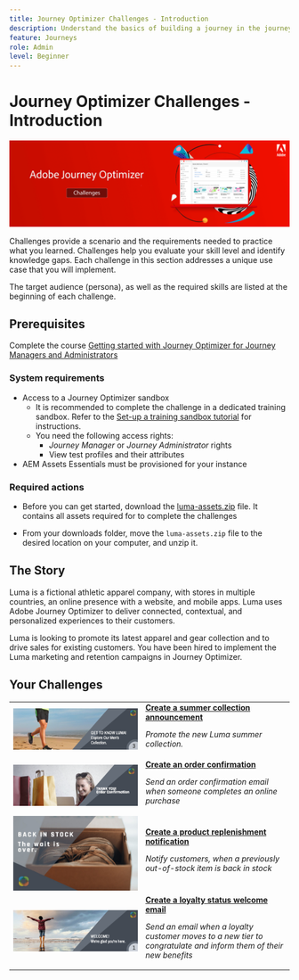 ```yaml
---
title: Journey Optimizer Challenges - Introduction
description: Understand the basics of building a journey in the journey canvas.
feature: Journeys
role: Admin
level: Beginner
---
```


# Journey Optimizer Challenges - Introduction

![AJO Challenges Banner](./assets/ajo-banner-challenges.png)

Challenges provide a scenario and the requirements needed to practice what you learned. Challenges help you evaluate your skill level and identify knowledge gaps. Each challenge in this section addresses a unique use case that you will implement. 

The target audience (persona), as well as the required skills are listed at the beginning of each challenge.

## Prerequisites

Complete the course [Getting started with Journey Optimizer for Journey Managers and Administrators](https://experienceleague.adobe.com/?recommended=JourneyOptimizer-U-1-2021.1) 

### System requirements

* Access to a Journey Optimizer sandbox
  * It is recommended to complete the challenge in a dedicated training sandbox. Refer to the [Set-up a training sandbox tutorial](/help/tutorial-set-up-training-sandbox/overview.md) for instructions.
  *  You need the following access rights:
     *  *Journey Manager* or *Journey Administrator* rights
     *  View test profiles and their attributes 
* AEM Assets Essentials must be provisioned for your instance

### Required actions

* Before you can get started, download the [luma-assets.zip](/help/challenges/assets/email-assets/luma-assets.zip) file. It contains all assets required for to complete the challenges

* From your downloads folder, move the `luma-assets.zip` file to the desired location on your computer, and unzip it.

## The Story

Luma is a fictional athletic apparel company, with stores in multiple countries, an online presence with a website, and mobile apps. Luma uses Adobe Journey Optimizer to deliver connected, contextual, and personalized experiences to their customers.

Luma is looking to promote its latest apparel and gear collection and to drive sales for existing customers. You have been hired to implement the Luma marketing and retention campaigns in Journey Optimizer.

## Your Challenges

<table>
<tr>
<td>
 <div>
      <a href="summer-collection-announcement-challenge.md">
        <img alt="Image for Summer Collection Announcement" src="./assets/email-assets/luma-transactional-onboarding-3.png"/>
      </a>
      </div>
  </td>
  <td>
   <a href="summer-collection-announcement-challenge.md">
    <strong>Create a summer collection announcement </strong>
    </a>
      <p>
      <em>Promote the new Luma summer collection. </em>
      <p>
    </td>
  </tr>
  <tr>
  <td>
  <div>
    <a href="order-confirmation-challenge.md">
      <img alt="Luma Email" src="./assets/email-assets/luma-transactional-order-confirmation.png"/>
    </a>
  </td>
  <td>
      <a href="order-confirmation-challenge.md">
    <strong>Create an order confirmation</strong>
    </a>
    <div>
    <p>
    <em>Send an order confirmation email when someone completes an online purchase
    </em>
    <p>
  </td>
  </tr>
  <tr>
    <td>
    <div>
    <a href="product-replenishment-challenge.md">
      <img alt="Luma website" src="./assets/email-assets/luma-ProductReplenishment.jpg"/>
    </a>
    </div>
    <td>
    <div >
      <a href="product-replenishment-challenge.md">
    <strong>Create a product replenishment notification </strong>
    </a>
    </div>
    <p>
    <em>Notify customers, when a previously out-of-stock item is back in stock</em>
    <p>
  </td>
  </tr>
  <tr>
    <td>
    <div>
    <a href="loyalty-status-welcome-email-challenge.md">
      <img alt="Welcome" src="./assets/email-assets/luma-transactional-onboarding-1.png"/>
    </a>
    </div>
    <td>
    <div >
      <a href="loyalty-status-welcome-email-challenge.md">
    <strong>Create a loyalty status welcome email </strong>
    </a>
    </div>
    <p>
    <em>Send an email when a loyalty customer moves to a new tier to congratulate and inform them of their new benefits</em>
    <p>
  </td>
  </tr>
</table>
